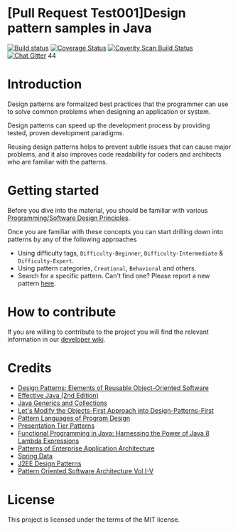 <!-- the line below needs to be an empty line C: (its because kramdown isnt
     that smart and dearly wants an empty line before a heading to be able to
     display it as such, e.g. website) -->

# [Pull Request Test001]Design pattern samples in Java

[![Build status](https://travis-ci.org/hiddenid01/gitTest001.svg?branch=master)](https://travis-ci.org/hiddenid01/gitTest001)
[![Coverage Status](https://coveralls.io/repos/hiddenid01/java-design-patterns/badge.svg?branch=master&service=github)](https://coveralls.io/github/hiddenid01/java-design-patterns?branch=master)
[![Coverity Scan Build Status](https://scan.coverity.com/projects/6431/badge.svg)](https://scan.coverity.com/projects/6431)
[![Chat Gitter](https://badges.gitter.im/Join%20Chat.svg)](https://gitter.im/hiddenid01/gitTest001?utm_source=badge&utm_medium=badge&utm_campaign=pr-badge)
44
# Introduction

Design patterns are formalized best practices that the programmer can use to
solve common problems when designing an application or system.

Design patterns can speed up the development process by providing tested, proven
development paradigms.

Reusing design patterns helps to prevent subtle issues that can cause major
problems, and it also improves code readability for coders and architects who
are familiar with the patterns.

# Getting started

Before you dive into the material, you should be familiar with various 
[Programming/Software Design Principles](http://webpro.github.io/programming-principles/). 

Once you are familiar with these concepts you can start drilling down into patterns by any of the following approaches

 - Using difficulty tags, `Difficulty-Beginner`, `Difficulty-Intermediate` & `Difficulty-Expert`.
 - Using pattern categories, `Creational`, `Behavioral` and others.
 - Search for a specific pattern. Can't find one? Please report a new pattern [here](https://github.com/iluwatar/java-design-patterns/issues).

# How to contribute

If you are willing to contribute to the project you will find the relevant information in our [developer wiki](https://github.com/iluwatar/java-design-patterns/wiki).

# Credits

* [Design Patterns: Elements of Reusable Object-Oriented Software](http://www.amazon.com/Design-Patterns-Elements-Reusable-Object-Oriented/dp/0201633612)
* [Effective Java (2nd Edition)](http://www.amazon.com/Effective-Java-Edition-Joshua-Bloch/dp/0321356683)
* [Java Generics and Collections](http://www.amazon.com/Java-Generics-Collections-Maurice-Naftalin/dp/0596527756/)
* [Let's Modify the Objects-First Approach into Design-Patterns-First](http://edu.pecinovsky.cz/papers/2006_ITiCSE_Design_Patterns_First.pdf)
* [Pattern Languages of Program Design](http://www.amazon.com/Pattern-Languages-Program-Design-Coplien/dp/0201607344/ref=sr_1_1)
* [Presentation Tier Patterns](http://www.javagyan.com/tutorials/corej2eepatterns/presentation-tier-patterns)
* [Functional Programming in Java: Harnessing the Power of Java 8 Lambda Expressions](http://www.amazon.com/Functional-Programming-Java-Harnessing-Expressions/dp/1937785467/ref=sr_1_1)
* [Patterns of Enterprise Application Architecture](http://www.amazon.com/Patterns-Enterprise-Application-Architecture-Martin/dp/0321127420)
* [Spring Data](http://www.amazon.com/Spring-Data-Mark-Pollack/dp/1449323952/ref=sr_1_1)
* [J2EE Design Patterns](http://www.amazon.com/J2EE-Design-Patterns-William-Crawford/dp/0596004273/ref=sr_1_2)
* [Pattern Oriented Software Architecture Vol I-V](http://www.amazon.com/Pattern-Oriented-Software-Architecture-Volume-Patterns/dp/0471958697)

# License

This project is licensed under the terms of the MIT license.
